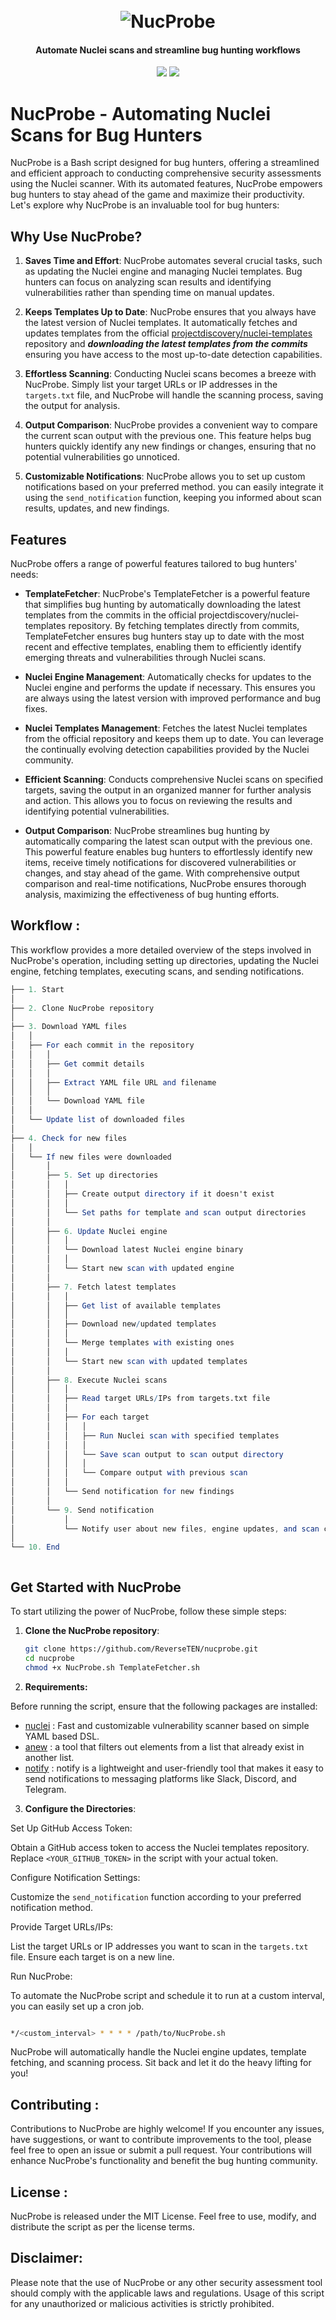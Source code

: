 
<h1 align="center">
  <br>
<img src="https://github.com/ReverseTEN/NucProbe/assets/59805766/655e24af-012b-415e-a876-de3d36b5e721" alt="NucProbe"></a>
</h1>
<h4 align="center"> Automate Nuclei scans and streamline bug hunting workflows </h4>

<p align="center">
<a href="https://opensource.org/licenses/MIT"><img src="https://img.shields.io/badge/license-MIT-_red.svg"></a>
<a href="https://github.com/ReverseTEN/NucProbe/issues"><img src="https://img.shields.io/badge/contributions-welcome-brightgreen.svg?style=flat"></a>
</p>

<p align="center">




# NucProbe - Automating Nuclei Scans for Bug Hunters

NucProbe is a Bash script designed for bug hunters, offering a streamlined and efficient approach to conducting comprehensive security assessments using the Nuclei scanner. With its automated features, NucProbe empowers bug hunters to stay ahead of the game and maximize their productivity. Let's explore why NucProbe is an invaluable tool for bug hunters:





## Why Use NucProbe?

1. **Saves Time and Effort**: NucProbe automates several crucial tasks, such as updating the Nuclei engine and managing Nuclei templates. Bug hunters can focus on analyzing scan results and identifying vulnerabilities rather than spending time on manual updates.

2. **Keeps Templates Up to Date**: NucProbe ensures that you always have the latest version of Nuclei templates. It automatically fetches and updates templates from the official [projectdiscovery/nuclei-templates](https://github.com/projectdiscovery/nuclei-templates) repository and ***downloading the latest templates from the commits*** ensuring you have access to the most up-to-date detection capabilities.

3. **Effortless Scanning**: Conducting Nuclei scans becomes a breeze with NucProbe. Simply list your target URLs or IP addresses in the `targets.txt` file, and NucProbe will handle the scanning process, saving the output for analysis.

4. **Output Comparison**: NucProbe provides a convenient way to compare the current scan output with the previous one. This feature helps bug hunters quickly identify any new findings or changes, ensuring that no potential vulnerabilities go unnoticed.

5. **Customizable Notifications**: NucProbe allows you to set up custom notifications based on your preferred method. you can easily integrate it using the `send_notification` function, keeping you informed about scan results, updates, and new findings.

## Features

NucProbe offers a range of powerful features tailored to bug hunters' needs:


- **TemplateFetcher**: NucProbe's TemplateFetcher is a powerful feature that simplifies bug hunting by automatically downloading the latest templates from the commits in the official projectdiscovery/nuclei-templates repository. By fetching templates directly from commits, TemplateFetcher ensures bug hunters stay up to date with the most recent and effective templates, enabling them to efficiently identify emerging threats and vulnerabilities through Nuclei scans.

- **Nuclei Engine Management**: Automatically checks for updates to the Nuclei engine and performs the update if necessary. This ensures you are always using the latest version with improved performance and bug fixes.

- **Nuclei Templates Management**: Fetches the latest Nuclei templates from the official repository and keeps them up to date. You can leverage the continually evolving detection capabilities provided by the Nuclei community.

- **Efficient Scanning**: Conducts comprehensive Nuclei scans on specified targets, saving the output in an organized manner for further analysis and action. This allows you to focus on reviewing the results and identifying potential vulnerabilities.

- **Output Comparison**: NucProbe streamlines bug hunting by automatically comparing the latest scan output with the previous one. This powerful feature enables bug hunters to effortlessly identify new items, receive timely notifications for discovered vulnerabilities or changes, and stay ahead of the game. With comprehensive output comparison and real-time notifications, NucProbe ensures thorough analysis, maximizing the effectiveness of bug hunting efforts.



## Workflow :

This workflow provides a more detailed overview of the steps involved in NucProbe's operation, including setting up directories, updating the Nuclei engine, fetching templates, executing scans, and sending notifications.


```mathematica
├── 1. Start
│
├── 2. Clone NucProbe repository
│
├── 3. Download YAML files
│   │
│   ├── For each commit in the repository
│   │   │
│   │   ├── Get commit details
│   │   │
│   │   ├── Extract YAML file URL and filename
│   │   │
│   │   └── Download YAML file
│   │
│   └── Update list of downloaded files
│
├── 4. Check for new files
│   │
│   └── If new files were downloaded
│       │
│       ├── 5. Set up directories
│       │   │
│       │   ├── Create output directory if it doesn't exist
│       │   │
│       │   └── Set paths for template and scan output directories
│       │
│       ├── 6. Update Nuclei engine
│       │   │
│       │   └── Download latest Nuclei engine binary
│       │   │
│       │   └── Start new scan with updated engine
│       │
│       ├── 7. Fetch latest templates
│       │   │
│       │   ├── Get list of available templates
│       │   │
│       │   ├── Download new/updated templates
│       │   │
│       │   └── Merge templates with existing ones
│       │   │
│       │   └── Start new scan with updated templates
│       │
│       ├── 8. Execute Nuclei scans
│       │   │
│       │   ├── Read target URLs/IPs from targets.txt file
│       │   │
│       │   ├── For each target
│       │   │   │
│       │   │   ├── Run Nuclei scan with specified templates
│       │   │   │
│       │   │   └── Save scan output to scan output directory
│       │   │   │
│       │   │   └── Compare output with previous scan
│       │   │
│       │   └── Send notification for new findings
│       │
│       └── 9. Send notification
│           │
│           └── Notify user about new files, engine updates, and scan completion
│
└── 10. End



```





## Get Started with NucProbe

To start utilizing the power of NucProbe, follow these simple steps:

1. **Clone the NucProbe repository**:

   ```bash
   git clone https://github.com/ReverseTEN/nucprobe.git
   cd nucprobe
   chmod +x NucProbe.sh TemplateFetcher.sh

   ```

2. **Requirements:**

Before running the script, ensure that the following packages are installed:

- [nuclei](https://github.com/projectdiscovery/nuclei) : Fast and customizable vulnerability scanner based on simple YAML based DSL.
- [anew](https://github.com/tomnomnom/anew) : a tool that filters out elements from a list that already exist in another list.
- [notify](https://github.com/projectdiscovery/notify) : notify is a lightweight and user-friendly tool that makes it easy to send notifications to messaging platforms like Slack, Discord, and Telegram.


3. **Configure the Directories**:

Set Up GitHub Access Token:

Obtain a GitHub access token to access the Nuclei templates repository. Replace `<YOUR_GITHUB_TOKEN>` in the script with your actual token.

Configure Notification Settings:

Customize the `send_notification` function according to your preferred notification method.

Provide Target URLs/IPs:

List the target URLs or IP addresses you want to scan in the `targets.txt` file. Ensure each target is on a new line.


Run NucProbe:

To automate the NucProbe script and schedule it to run at a custom interval, you can easily set up a cron job.

```bash

*/<custom_interval> * * * * /path/to/NucProbe.sh

```

NucProbe will automatically handle the Nuclei engine updates, template fetching, and scanning process. Sit back and let it do the heavy lifting for you!



## Contributing :

Contributions to NucProbe are highly welcome! If you encounter any issues, have suggestions, or want to contribute improvements to the tool, please feel free to open an issue or submit a pull request. Your contributions will enhance NucProbe's functionality and benefit the bug hunting community.

## License :

NucProbe is released under the MIT License. Feel free to use, modify, and distribute the script as per the license terms.

## Disclaimer:

Please note that the use of NucProbe or any other security assessment tool should comply with the applicable laws and regulations. Usage of this script for any unauthorized or malicious activities is strictly prohibited. 
